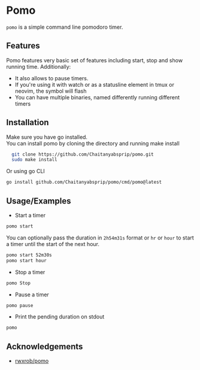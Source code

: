 # Pomo

`pomo` is a simple command line pomodoro timer.

## Features

Pomo features very basic set of features including start, stop and show running
time. Additionally:

- It also allows to pause timers.
- If you're using it with watch or as a statusline element in tmux or neovim,
  the symbol will flash
- You can have multiple binaries, named differently running different timers

## Installation

Make sure you have go installed.  
You can install pomo by cloning the directory and running make install

```bash
  git clone https://github.com/Chaitanyabsprip/pomo.git
  sudo make install
```

Or using go CLI

```sh
go install github.com/Chaitanyabsprip/pomo/cmd/pomo@latest
```

## Usage/Examples

- Start a timer

```sh
pomo start
```

You can optionally pass the duration in `2h54m31s` format or `hr` or `hour` to
start a timer until the start of the next hour.

```sh
pomo start 52m30s
pomo start hour
```

- Stop a timer

```sh
pomo Stop
```

- Pause a timer

```sh
pomo pause
```

- Print the pending duration on stdout

```sh
pomo
```

## Acknowledgements

- [rwxrob/pomo](https://github.com/rwxrob/pomo)
